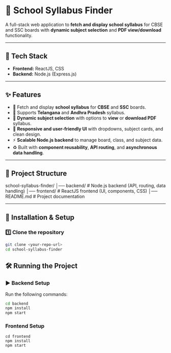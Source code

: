 # 📘 School Syllabus Finder  

A full-stack web application to **fetch and display school syllabus** for CBSE and SSC boards with **dynamic subject selection** and **PDF view/download** functionality.  

---

## 🚀 Tech Stack  
- **Frontend:** ReactJS, CSS  
- **Backend:** Node.js (Express.js)  

---

## ✨ Features  
- 📖 Fetch and display **school syllabus** for **CBSE** and **SSC** boards.  
- 🎯 Supports **Telangana** and **Andhra Pradesh** syllabus.  
- 📂 **Dynamic subject selection** with options to **view** or **download PDF** syllabus.  
- 📱 **Responsive and user-friendly UI** with dropdowns, subject cards, and clean design.  
- ⚡ **Scalable Node.js backend** to manage board, class, and subject data.  
- ♻️ Built with **component reusability**, **API routing**, and **asynchronous data handling**.  

---

## 📂 Project Structure  
school-syllabus-finder/
│── backend/ # Node.js backend (API, routing, data handling)
│── frontend/ # ReactJS frontend (UI, components, CSS)
│── README.md # Project documentation



---

## 🔧 Installation & Setup  

### 1️⃣ Clone the repository  
```bash
git clone <your-repo-url>
cd school-syllabus-finder

```
## 🛠️ Running the Project

### ▶️ Backend Setup
Run the following commands:
```bash
cd backend
npm install
npm start
```
### Frontend Setup
```
cd frontend
npm install
npm start
```



